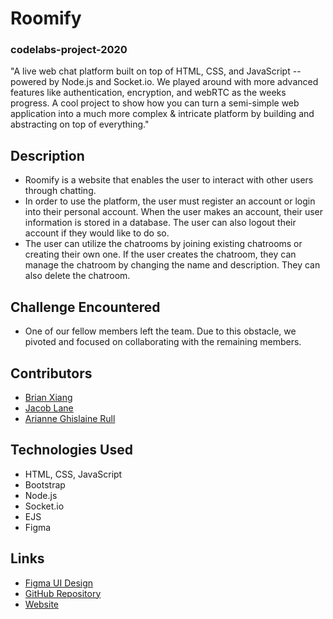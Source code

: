 # Roomify 
### codelabs-project-2020

"A live web chat platform built on top of HTML, CSS, and JavaScript -- powered by Node.js and Socket.io. We played around with more advanced features like authentication, encryption, and webRTC as the weeks progress. A cool project to show how you can turn a semi-simple web application into a much more complex & intricate platform by building and abstracting on top of everything."
 
## Description
* Roomify is a website that enables the user to interact with other users through chatting. 
* In order to use the platform, the user must register an account or login into their personal account. When the user makes an account, their user information is stored in a database. The user can also logout their account if they would like to do so. 
* The user can utilize the chatrooms by joining existing chatrooms or creating their own one. If the user creates the chatroom, they can manage the chatroom by changing the name and description. They can also delete the chatroom. 

## Challenge Encountered
* One of our fellow members left the team. Due to this obstacle, we pivoted and focused on collaborating with the remaining members. 


## Contributors
* [Brian Xiang](https://github.com/CF12)
* [Jacob Lane](https://github.com/jdlane)
* [Arianne Ghislaine Rull](https://github.com/arianneghislainerull)

## Technologies Used
* HTML, CSS, JavaScript
* Bootstrap 
* Node.js
* Socket.io
* EJS
* Figma

## Links
* [Figma UI Design](https://www.figma.com/file/QnqhHGmNXnQWLAlzWXWHKa/CodeLabs-2020?node-id=0%3A1)
* [GitHub Repository](https://github.com/CF12/codelabs-project-2020)
* [Website](http://roomify-chat.herokuapp.com/)